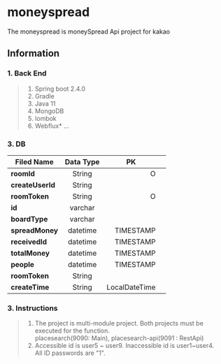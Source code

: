 # moneyspread
The moneyspread is moneySpread Api project for kakao 

## Information
### 1. Back End
> 1. Spring boot 2.4.0
> 2. Gradle
> 3. Java 11
> 4. MongoDB
> 5. lombok
> 6. Webflux*
...

### 3. DB
|  <center>Filed Name</center> |  <center>Data Type</center> |<center>PK</center> ||
|:--------|:--------:|--------:|:--------:|
|**roomId** | <center>String </center> | O| 
|**createUserId** | <center>String</center> | | 
|**roomToken** | <center>String</center> | O | 
|**id** | <center>varchar </center> | | 
|**boardType** | <center>varchar </center> | |
|**spreadMoney** | <center>datetime </center> |TIMESTAMP |
|**receivedId** | <center>datetime </center> |TIMESTAMP | 
|**totalMoney** | <center>datetime </center> |TIMESTAMP | 
|**people** | <center>datetime </center> |TIMESTAMP | 
|**roomToken** | <center>String</center> |  | 
|**createTime** | <center>String</center> |LocalDateTime |  | 

### 3. Instructions
> 1. The project is multi-module project. Both projects must be executed for the function.  
     placesearch(9090: Main), placesearch-api(9091 : RestApi)  
> 2. Accessible id is user5 ~ user9. Inaccessible id is user1~user4.    
     All ID passwords are "1".
